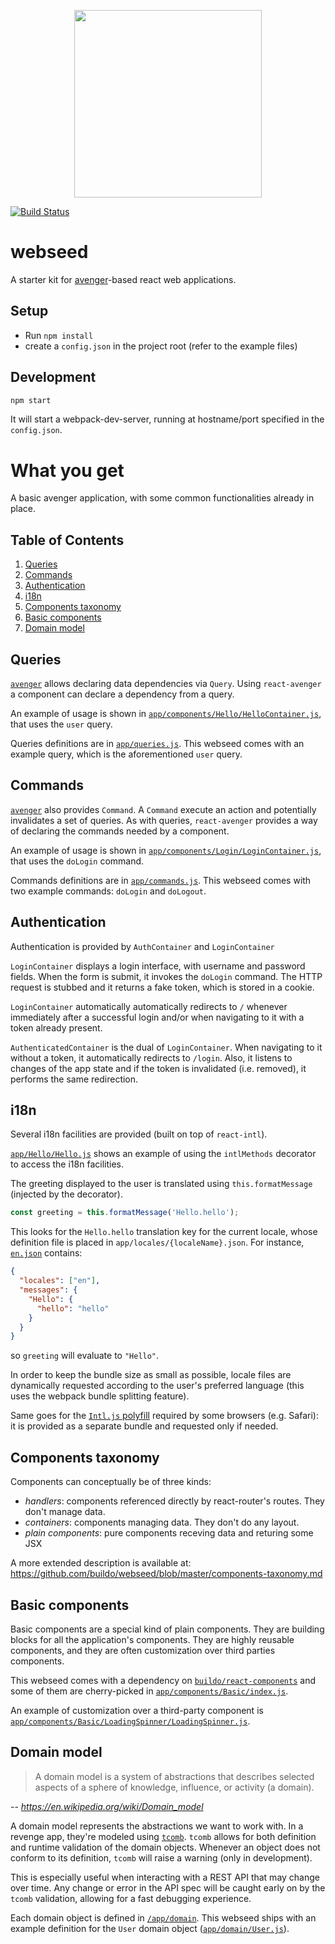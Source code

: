 <p align='center'>
  <img width='300' src='https://cloud.githubusercontent.com/assets/691940/14400225/44d78056-fdf5-11e5-9c83-f12ece2fae3a.jpg'>
</p>

[![Build Status](https://drone.our.buildo.io/api/badges/buildo/webseed/status.svg)](https://drone.our.buildo.io/buildo/webseed)

# webseed
A starter kit for [avenger](http://github.com/buildo/avenger)-based react web applications.

## Setup
- Run `npm install`
- create a `config.json` in the project root (refer to the example files)

## Development
```sh
npm start
```

It will start a webpack-dev-server, running at hostname/port specified in the `config.json`.

# What you get
A basic avenger application, with some common functionalities already in place.

## Table of Contents
1. [Queries](#queries)
2. [Commands](#commands)
3. [Authentication](#authentication)
4. [i18n](#i18n)
5. [Components taxonomy](#components-taxonomy)
6. [Basic components](#basic-components)
7. [Domain model](#domain-model)

## Queries
[`avenger`](https://github.com/buildo/avenger) allows declaring data dependencies via `Query`.
Using `react-avenger` a component can declare a dependency from a query.

An example of usage is shown in [`app/components/Hello/HelloContainer.js`](https://github.com/buildo/webseed/blob/master/src/app/components/Hello/HelloContainer.js), that uses the `user` query.

Queries definitions are in [`app/queries.js`](https://github.com/buildo/webseed/blob/master/src/app/queries.js). This webseed comes with an example query, which is the aforementioned `user` query.

## Commands
[`avenger`](https://github.com/buildo/avenger) also provides `Command`. A `Command` execute an action and potentially invalidates a set of queries. As with queries, `react-avenger` provides a way of declaring the commands needed by a component.

An example of usage is shown in [`app/components/Login/LoginContainer.js`](https://github.com/buildo/webseed/blob/master/src/app/components/Login/LoginContainer.js), that uses the `doLogin` command.

Commands definitions are in [`app/commands.js`](https://github.com/buildo/webseed/blob/master/src/app/commands.js). This webseed comes with two example commands: `doLogin` and `doLogout`.

## Authentication
Authentication is provided by `AuthContainer` and `LoginContainer`

`LoginContainer` displays a login interface, with username and password fields. When the form is submit, it invokes the `doLogin` command. The HTTP request is stubbed and it returns a fake token, which is stored in a cookie.

`LoginContainer` automatically automatically redirects to `/` whenever immediately after a successful login and/or when navigating to it with a token already present.

`AuthenticatedContainer` is the dual of `LoginContainer`. When navigating to it without a token, it automatically redirects to `/login`. Also, it listens to changes of the app state and if the token is invalidated (i.e. removed), it performs the same redirection.

## i18n
Several i18n facilities are provided (built on top of `react-intl`).

[`app/Hello/Hello.js`](https://github.com/buildo/webseed/blob/master/src/app/components/Hello/Hello.js) shows an example of using the `intlMethods` decorator to access the i18n facilities.

The greeting displayed to the user is translated using `this.formatMessage` (injected by the decorator).

```js
const greeting = this.formatMessage('Hello.hello');
```

This looks for the `Hello.hello` translation key for the current locale, whose definition file is placed in `app/locales/{localeName}.json`. For instance, [`en.json`](https://github.com/buildo/webseed/blob/master/src/app/locales/en.json) contains:

```json
{
  "locales": ["en"],
  "messages": {
    "Hello": {
      "hello": "hello"
    }
  }
}
```

so `greeting` will evaluate to `"Hello"`.

In order to keep the bundle size as small as possible, locale files are dynamically requested according to the user's preferred language (this uses the webpack bundle splitting feature).

Same goes for the [`Intl.js` polyfill](https://github.com/andyearnshaw/Intl.js/) required by some browsers (e.g. Safari): it is provided as a separate bundle and requested only if needed.

## Components taxonomy
Components can conceptually be of three kinds:

 - *handlers*: components referenced directly by react-router's routes. They don't manage data.
 - *containers*: components managing data. They don't do any layout.
 - *plain components*: pure components receving data and returing some JSX
 
A more extended description is available at: https://github.com/buildo/webseed/blob/master/components-taxonomy.md

## Basic components
Basic components are a special kind of plain components.
They are building blocks for all the application's components. They are highly reusable components, and they are often customization over third parties components.

This webseed comes with a dependency on [`buildo/react-components`](https://github.com/buildo/react-components) and some of them are cherry-picked in [`app/components/Basic/index.js`](https://github.com/buildo/webseed/blob/master/src/app/components/Basic/index.js).

An example of customization over a third-party component is [`app/components/Basic/LoadingSpinner/LoadingSpinner.js`](https://github.com/buildo/webseed/blob/master/src/app/components/Basic/LoadingSpinner/LoadingSpinner.js).

## Domain model
> A domain model is a system of abstractions that describes selected aspects of a sphere of knowledge, influence, or activity (a domain).

-- *https://en.wikipedia.org/wiki/Domain_model*

A domain model represents the abstractions we want to work with. In a revenge app, they're modeled using  [`tcomb`](https://github.com/gcanti/tcomb/).
`tcomb` allows for both definition and runtime validation of the domain objects. Whenever an object does not conform to its definition, `tcomb` will raise a warning (only in development).

This is especially useful when interacting with a REST API that may change over time. Any change or error in the API spec will be caught early on by the `tcomb` validation, allowing for a fast debugging experience.

Each domain object is defined in [`/app/domain`](https://github.com/buildo/revenge-webseed/tree/master/src/app/domain). This webseed ships with an example definition for the `User` domain object ([`app/domain/User.js`](https://github.com/buildo/revenge-webseed/tree/master/src/app/domain/User.js)).
